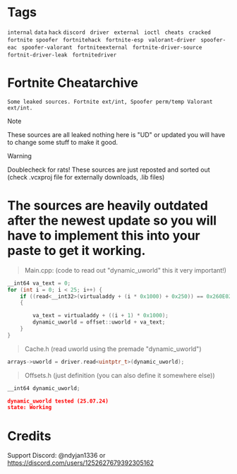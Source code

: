
# Tags
```internal```
```data```
```hack```
```discord ```
```driver ```
```external ```
```ioctl ```
```cheats ```
```cracked ```
```fortnite spoofer ```
```fortnitehack ```
```fortnite-esp ```
```valorant-driver ```
```spoofer-eac ```
```spoofer-valorant ```
```fortniteexternal ```
```fortnite-driver-source ```
```fortnit-driver-leak ```
```fortnitedriver```

# Fortnite Cheatarchive

```
Some leaked sources. Fortnite ext/int, Spoofer perm/temp Valorant ext/int.
```
> [!Note]
> These sources are all leaked nothing here is "UD" or updated you will have to change some stuff to make it good.
 
> [!Warning]
> Doublecheck for rats! These sources are just reposted and sorted out (check .vcxproj file for externally downloads, .lib files)

# The sources are heavily outdated after the newest update so you will have to implement this into your paste to get it working.
> Main.cpp: (code to read out "dynamic_uworld" this it very important!)
```c++
__int64 va_text = 0;
for (int i = 0; i < 25; i++) {
	if ((read<__int32>(virtualaddy + (i * 0x1000) + 0x250)) == 0x260E020B)
	{

		va_text = virtualaddy + ((i + 1) * 0x1000);
		dynamic_uworld = offset::uworld + va_text;
	}
}
```

> Cache.h (read uworld using the premade "dynamic_uworld")
```c++
arrays->uworld = driver.read<uintptr_t>(dynamic_uworld);
```

> Offsets.h (just definition (you can also define it somewhere else))
```c++
__int64 dynamic_uworld;
```

```json
dynamic_uworld tested (25.07.24)
state: Working
```

# Credits 

Support Discord: @ndyjan1336 or https://discord.com/users/1252627679392305162








